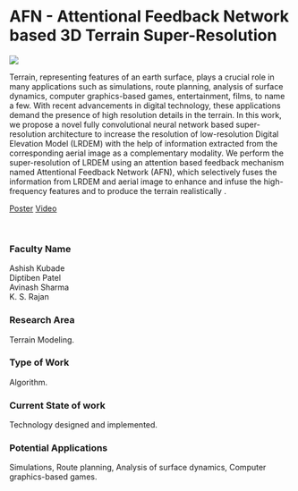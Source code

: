 # AFN - Attentional Feedback Network based 3D Terrain Super-Resolution

![](https://i.imgur.com/rgb6MGt.png)

Terrain, representing features of an earth surface, plays a crucial role in many applications such as simulations, route planning, analysis of surface dynamics, computer graphics-based games, entertainment, films, to name a few. With recent advancements in digital technology, these applications demand the presence of high resolution details in the terrain. In this work, we propose a novel fully convolutional neural network based super-resolution architecture to increase the resolution of low-resolution Digital Elevation Model (LRDEM) with the help of information extracted from the corresponding aerial image as a complementary modality. We perform the super-resolution of LRDEM using an attention based feedback mechanism named Attentional Feedback Network (AFN), which selectively fuses the information from LRDEM and aerial image to enhance and infuse the high-frequency features and to produce the terrain realistically .

[Poster](09.%20AFN%20-%20Attentional%20Feedback%20Network%20based%203D%20Terrain%20Super-Resolution.pdf)
[Video](https://youtu.be/y-RmSkPFuhs)

<br>


### Faculty Name

Ashish Kubade<br>
Diptiben Patel<br>
Avinash Sharma<br>
K. S. Rajan


### Research Area

Terrain Modeling.


### Type of Work

Algorithm.


### Current State of work

Technology designed and implemented.


### Potential Applications

Simulations, Route planning, Analysis of surface dynamics, Computer graphics-based games.
